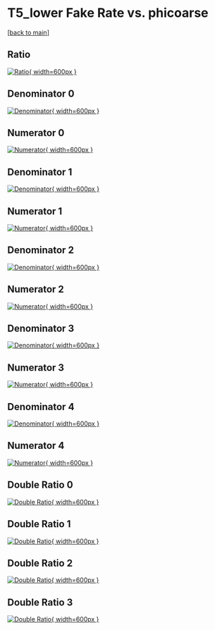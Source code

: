 # T5_lower Fake Rate vs. phicoarse

[[back to main](./)]



## Ratio

[![Ratio](../mtv/var/T5_lower_fakerate_phicoarse.png){ width=600px }](../mtv/var/T5_lower_fakerate_phicoarse.pdf)

## Denominator 0

[![Denominator](../mtv/den/T5_lower_fakerate_phicoarse_den0.png){ width=600px }](../mtv/den/T5_lower_fakerate_phicoarse_den0.pdf)

## Numerator 0

[![Numerator](../mtv/num/T5_lower_fakerate_phicoarse_num0.png){ width=600px }](../mtv/num/T5_lower_fakerate_phicoarse_num0.pdf)

## Denominator 1

[![Denominator](../mtv/den/T5_lower_fakerate_phicoarse_den1.png){ width=600px }](../mtv/den/T5_lower_fakerate_phicoarse_den1.pdf)

## Numerator 1

[![Numerator](../mtv/num/T5_lower_fakerate_phicoarse_num1.png){ width=600px }](../mtv/num/T5_lower_fakerate_phicoarse_num1.pdf)

## Denominator 2

[![Denominator](../mtv/den/T5_lower_fakerate_phicoarse_den2.png){ width=600px }](../mtv/den/T5_lower_fakerate_phicoarse_den2.pdf)

## Numerator 2

[![Numerator](../mtv/num/T5_lower_fakerate_phicoarse_num2.png){ width=600px }](../mtv/num/T5_lower_fakerate_phicoarse_num2.pdf)

## Denominator 3

[![Denominator](../mtv/den/T5_lower_fakerate_phicoarse_den3.png){ width=600px }](../mtv/den/T5_lower_fakerate_phicoarse_den3.pdf)

## Numerator 3

[![Numerator](../mtv/num/T5_lower_fakerate_phicoarse_num3.png){ width=600px }](../mtv/num/T5_lower_fakerate_phicoarse_num3.pdf)

## Denominator 4

[![Denominator](../mtv/den/T5_lower_fakerate_phicoarse_den4.png){ width=600px }](../mtv/den/T5_lower_fakerate_phicoarse_den4.pdf)

## Numerator 4

[![Numerator](../mtv/num/T5_lower_fakerate_phicoarse_num4.png){ width=600px }](../mtv/num/T5_lower_fakerate_phicoarse_num4.pdf)

## Double Ratio 0

[![Double Ratio](../mtv/ratio/T5_lower_fakerate_phicoarse_ratio0.png){ width=600px }](../mtv/ratio/T5_lower_fakerate_phicoarse_ratio0.pdf)

## Double Ratio 1

[![Double Ratio](../mtv/ratio/T5_lower_fakerate_phicoarse_ratio1.png){ width=600px }](../mtv/ratio/T5_lower_fakerate_phicoarse_ratio1.pdf)

## Double Ratio 2

[![Double Ratio](../mtv/ratio/T5_lower_fakerate_phicoarse_ratio2.png){ width=600px }](../mtv/ratio/T5_lower_fakerate_phicoarse_ratio2.pdf)

## Double Ratio 3

[![Double Ratio](../mtv/ratio/T5_lower_fakerate_phicoarse_ratio3.png){ width=600px }](../mtv/ratio/T5_lower_fakerate_phicoarse_ratio3.pdf)

